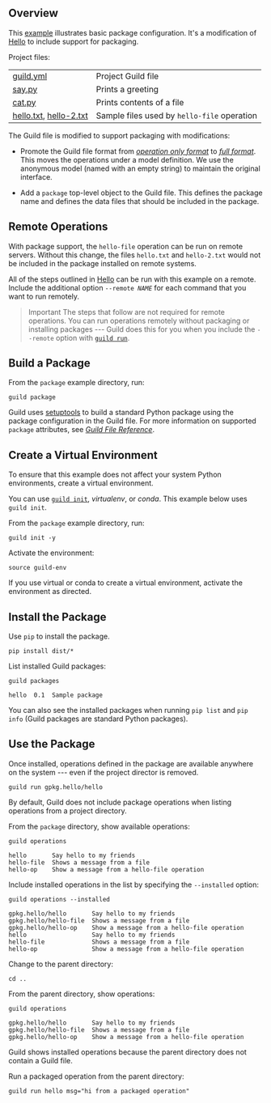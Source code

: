 <!-- -*- eval:(visual-line-mode 1) -*- -->

<div data-theme-toc="true"></div>
<div data-guild-docs="true"></div>

## Overview

This [example](https://github.com/guildai/guildai/tree/master/examples/hello-package) illustrates basic package configuration. It's a modification of [Hello](/examples/hello) to include support for packaging.

Project files:

|||
|-|-|
| [guild.yml](https://github.com/guildai/guildai/blob/master/examples/hello-package/guild.yml) | Project Guild file |
| [say.py](https://github.com/guildai/guildai/blob/master/examples/hello-package/say.py) | Prints a greeting |
| [cat.py](https://github.com/guildai/guildai/blob/master/examples/hello-package/cat.py) | Prints contents of a file |
| [hello.txt](https://github.com/guildai/guildai/blob/master/examples/hello-package/hello.txt), [hello-2.txt](https://github.com/guildai/guildai/blob/master/examples/hello-package/hello-2.txt) | Sample files used by `hello-file` operation |

The Guild file is modified to support packaging with modifications:

- Promote the Guild file format from [*operation only format*](/reference/guildfile#operation-only-format) to [*full format*](/reference/guildfile#full-format). This moves the operations under a model definition. We use the anonymous model (named with an empty string) to maintain the original interface.

- Add a `package` top-level object to the Guild file. This defines the package name and defines the data files that should be included in the package.

## Remote Operations

With package support, the `hello-file` operation can be run on remote servers. Without this change, the files `hello.txt` and `hello-2.txt` would not be included in the package installed on remote systems.

All of the steps outlined in [Hello](/examples/hello) can be run with this example on a remote. Include the additional option <code>--remote <em>NAME</em></code> for each command that you want to run remotely.

> <span data-guild-class="callout important">Important</span> The steps that follow are not required for remote operations. You can run operations remotely without packaging or installing packages --- Guild does this for you when you include the `--remote` option with [`guild run`](/commands/run).

## Build a Package

From the `package` example directory, run:

``` command
guild package
```

Guild uses [setuptools](https://setuptools.readthedocs.io/en/latest/setuptools.html) to build a standard Python package using the package configuration in the Guild file. For more information on supported `package` attributes, see [*Guild File Reference*](/reference/guildfile#packages).

## Create a Virtual Environment

To ensure that this example does not affect your system Python environments, create a virtual environment.

You can use [`guild init`](/commands/init), *virtualenv*, or *conda*. This example below uses `guild init`.

From the `package` example directory, run:

``` command
guild init -y
```

Activate the environment:

``` command
source guild-env
```

If you use virtual or conda to create a virtual environment, activate the environment as directed.

## Install the Package

Use `pip` to install the package.

``` command
pip install dist/*
```

List installed Guild packages:

``` command
guild packages
```

``` output
hello  0.1  Sample package
```

You can also see the installed packages when running `pip list` and `pip info` (Guild packages are standard Python packages).

## Use the Package

Once installed, operations defined in the package are available anywhere on the system --- even if the project director is removed.

``` command
guild run gpkg.hello/hello
```

By default, Guild does not include package operations when listing operations from a project directory.

From the `package` directory, show available operations:

``` command
guild operations
```

``` output
hello       Say hello to my friends
hello-file  Shows a message from a file
hello-op    Show a message from a hello-file operation
```

Include installed operations in the list by specifying the `--installed` option:

``` command
guild operations --installed
```

``` output
gpkg.hello/hello       Say hello to my friends
gpkg.hello/hello-file  Shows a message from a file
gpkg.hello/hello-op    Show a message from a hello-file operation
hello                  Say hello to my friends
hello-file             Shows a message from a file
hello-op               Show a message from a hello-file operation
```

Change to the parent directory:

``` command
cd ..
```

From the parent directory, show operations:

``` command
guild operations
```

``` output
gpkg.hello/hello       Say hello to my friends
gpkg.hello/hello-file  Shows a message from a file
gpkg.hello/hello-op    Show a message from a hello-file operation
```

Guild shows installed operations because the parent directory does not contain a Guild file.

Run a packaged operation from the parent directory:

``` command
guild run hello msg="hi from a packaged operation"
```
